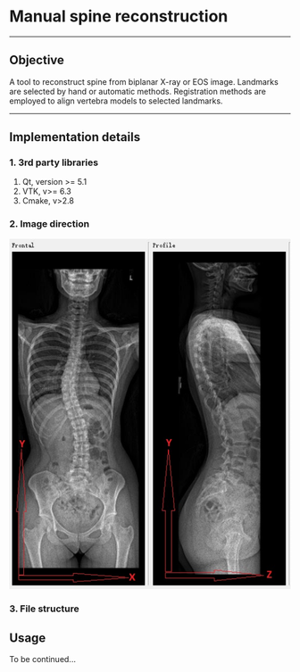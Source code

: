 # Manual spine reconstruction

----
## Objective
A tool to reconstruct spine from biplanar X-ray or EOS image. Landmarks are selected by hand or automatic methods. Registration methods are employed to align vertebra models to selected landmarks. 


----
## Implementation details

### 1. 3rd party libraries
1. Qt, version >= 5.1
2. VTK, v>= 6.3
3. Cmake, v>2.8

### 2. Image direction
![Coordinate system](resources/CoordinateSystem.JPG)

### 3. File structure

## Usage
To be continued...


